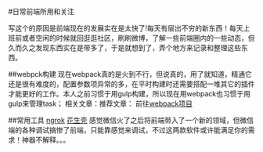 #日常前端所用和关注

写这个的原因是前端现在的发展实在是太快了!每天有层出不穷的新东西！每天上班前或者空闲的时候就回逛逛社区，刷刷微博，了解一些前端圈内的一些动态，但久而久之发现东西实在是带多了，于是就想到了，弄个地方来记录和整理这些东西。

##webpck构建
现在webpack真的是火到不行，但说真的，用了就知道，精通它还是很有难度的，配置参数项异常的多，在平时构建时还需要搭配一堆其它的插件才能更好的工作。本人之前习惯于用gulp构建，所以现在用webpack也习惯于用gulp来管理task；
相关文章：推荐文章：
前往[webpack项目](https://github.com/PanJiaChen/F2E-accumulation/webpack) 
 
 ##常用工具
 [ngrok](https://ngrok.com/) 
 [花生壳](http://hsk.oray.com/) 感觉微信火了之后将前端带入了一个新的领域，但微信端的各种调试搞惨了前端，只能靠感觉来调试，不过这两款软件或许能满足你的需求！神器不解释。。。
